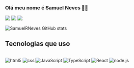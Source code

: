 ### Olá meu nome é Samuel Neves 🤙👋

[![](https://img.shields.io/badge/LinkedIn-0077B5?style=for-the-badge&logo=linkedin&logoColor=white)](https://www.linkedin.com/in/samuelronevesdev?utm_source=share&utm_campaign=share_via&utm_content=profile&utm_medium=android_app)
[![]( https://img.shields.io/badge/WhatsApp-25D366?style=for-the-badge&logo=whatsapp&logoColor=white)](https://wa.me/qr/4GD5H3ICOBN7O1)
[![](https://img.shields.io/badge/Gmail-D14836?style=for-the-badge&logo=gmail&logoColor=white)](samuelneves538@gmail.com)

![SamuelRNeves GitHub stats](https://github-readme-stats.vercel.app/api?username=SamuelRNeves&show_icons=true&theme=radical)

## Tecnologias que uso 

<div style="display: inline_block"><br/>
    <img aling="center" alt="html5" src="https://img.shields.io/badge/HTML5-E34F26?style=for-the-badge&logo=html5&logoColor=white"/>
    <img aling="center" alt="css" src="https://img.shields.io/badge/CSS-239120?&style=for-the-badge&logo=css3&logoColor=white"/>
    <img aling="center" alt="JavaScript" src="https://img.shields.io/badge/JavaScript-F7DF1E?style=for-the-badge&logo=javascript&logoColor=black"/>
    <img aling="center" alt="TypeScript" src="https://img.shields.io/badge/TypeScript-007ACC?style=for-the-badge&logo=typescript&logoColor=white"/>
    <img aling="center" alt="React" src="https://img.shields.io/badge/React-20232A?style=for-the-badge&logo=react&logoColor=61DAFB"/>
    <img aling="center" alt="node.js" src="https://img.shields.io/badge/Node.js-43853D?style=for-the-badge&logo=node.js&logoColor=white/">
</div>
